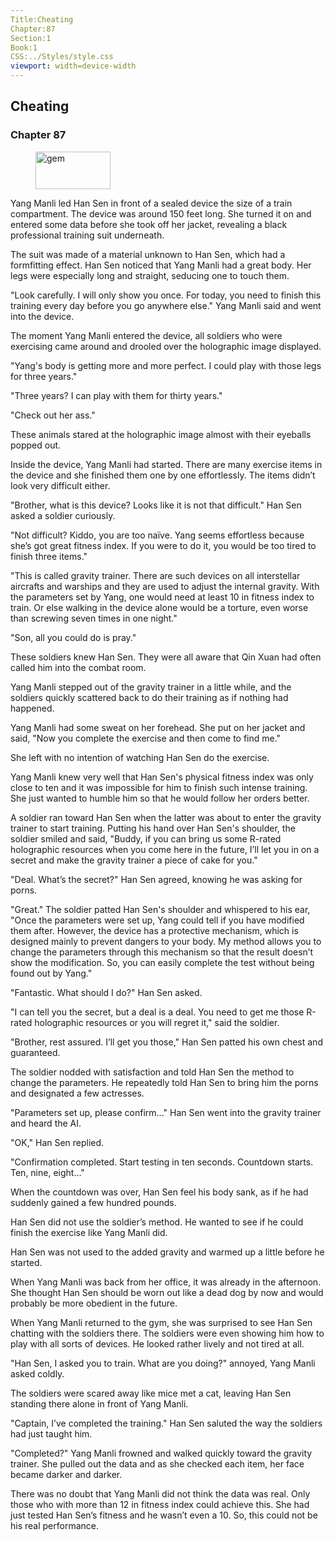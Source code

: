 ```yaml
---
Title:Cheating 
Chapter:87 
Section:1 
Book:1 
CSS:../Styles/style.css 
viewport: width=device-width
---
```

  
## Cheating
### Chapter 87
  
<figure>
	<img src="../Images/gem.gif" alt="gem" id="gem" width="120" height="60" />
</figure>
  

  
Yang Manli led Han Sen in front of a sealed device the size of a train compartment. The device was around 150 feet long. She turned it on and entered some data before she took off her jacket, revealing a black professional training suit underneath.

The suit was made of a material unknown to Han Sen, which had a formfitting effect. Han Sen noticed that Yang Manli had a great body. Her legs were especially long and straight, seducing one to touch them.

"Look carefully. I will only show you once. For today, you need to finish this training every day before you go anywhere else." Yang Manli said and went into the device.

The moment Yang Manli entered the device, all soldiers who were exercising came around and drooled over the holographic image displayed.

"Yang's body is getting more and more perfect. I could play with those legs for three years."

"Three years? I can play with them for thirty years."

"Check out her ass."

These animals stared at the holographic image almost with their eyeballs popped out.

Inside the device, Yang Manli had started. There are many exercise items in the device and she finished them one by one effortlessly. The items didn’t look very difficult either.

"Brother, what is this device? Looks like it is not that difficult." Han Sen asked a soldier curiously.

"Not difficult? Kiddo, you are too naïve. Yang seems effortless because she’s got great fitness index. If you were to do it, you would be too tired to finish three items."

"This is called gravity trainer. There are such devices on all interstellar aircrafts and warships and they are used to adjust the internal gravity. With the parameters set by Yang, one would need at least 10 in fitness index to train. Or else walking in the device alone would be a torture, even worse than screwing seven times in one night."

"Son, all you could do is pray."

These soldiers knew Han Sen. They were all aware that Qin Xuan had often called him into the combat room.

Yang Manli stepped out of the gravity trainer in a little while, and the soldiers quickly scattered back to do their training as if nothing had happened.

Yang Manli had some sweat on her forehead. She put on her jacket and said, "Now you complete the exercise and then come to find me."

She left with no intention of watching Han Sen do the exercise.

Yang Manli knew very well that Han Sen's physical fitness index was only close to ten and it was impossible for him to finish such intense training. She just wanted to humble him so that he would follow her orders better.

A soldier ran toward Han Sen when the latter was about to enter the gravity trainer to start training. Putting his hand over Han Sen's shoulder, the soldier smiled and said, "Buddy, if you can bring us some R-rated holographic resources when you come here in the future, I’ll let you in on a secret and make the gravity trainer a piece of cake for you."

"Deal. What’s the secret?" Han Sen agreed, knowing he was asking for porns.

"Great." The soldier patted Han Sen's shoulder and whispered to his ear, "Once the parameters were set up, Yang could tell if you have modified them after. However, the device has a protective mechanism, which is designed mainly to prevent dangers to your body. My method allows you to change the parameters through this mechanism so that the result doesn’t show the modification. So, you can easily complete the test without being found out by Yang."

"Fantastic. What should I do?" Han Sen asked.

"I can tell you the secret, but a deal is a deal. You need to get me those R-rated holographic resources or you will regret it," said the soldier.

"Brother, rest assured. I’ll get you those," Han Sen patted his own chest and guaranteed.

The soldier nodded with satisfaction and told Han Sen the method to change the parameters. He repeatedly told Han Sen to bring him the porns and designated a few actresses.

"Parameters set up, please confirm..." Han Sen went into the gravity trainer and heard the AI.

"OK," Han Sen replied.

"Confirmation completed. Start testing in ten seconds. Countdown starts. Ten, nine, eight..."

When the countdown was over, Han Sen feel his body sank, as if he had suddenly gained a few hundred pounds.

Han Sen did not use the soldier’s method. He wanted to see if he could finish the exercise like Yang Manli did.

Han Sen was not used to the added gravity and warmed up a little before he started.

When Yang Manli was back from her office, it was already in the afternoon. She thought Han Sen should be worn out like a dead dog by now and would probably be more obedient in the future.

When Yang Manli returned to the gym, she was surprised to see Han Sen chatting with the soldiers there. The soldiers were even showing him how to play with all sorts of devices. He looked rather lively and not tired at all.

"Han Sen, I asked you to train. What are you doing?" annoyed, Yang Manli asked coldly.

The soldiers were scared away like mice met a cat, leaving Han Sen standing there alone in front of Yang Manli.

"Captain, I’ve completed the training." Han Sen saluted the way the soldiers had just taught him.

"Completed?" Yang Manli frowned and walked quickly toward the gravity trainer. She pulled out the data and as she checked each item, her face became darker and darker.

There was no doubt that Yang Manli did not think the data was real. Only those who with more than 12 in fitness index could achieve this. She had just tested Han Sen’s fitness and he wasn’t even a 10. So, this could not be his real performance.